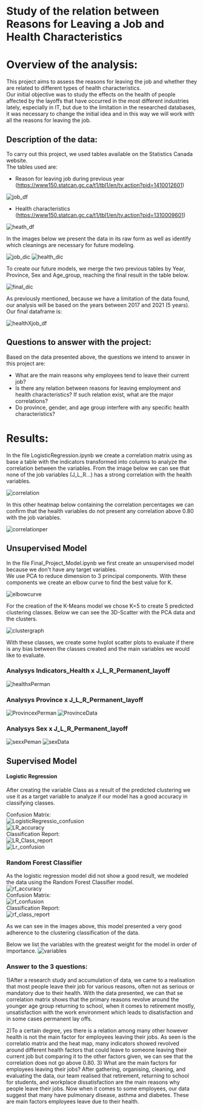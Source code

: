 # Study of the relation between Reasons for Leaving a Job and Health Characteristics

# Overview of the analysis:
This project aims to assess the reasons for leaving the job and whether they are related to different types of health characteristics.  
Our initial objective was to study the effects on the health of people affected by the layoffs that have occurred in the most different industries lately, especially in IT, but due to the limitation in the researched databases, it was necessary to change the initial idea and in this way we will work with all the reasons for leaving the job.

## Description of the data:
To carry out this project, we used tables available on the Statistics Canada website.  
The tables used are:  

- Reason for leaving job during previous year (https://www150.statcan.gc.ca/t1/tbl1/en/tv.action?pid=1410012601)  

![job_df](https://user-images.githubusercontent.com/111664141/214451791-b6f69b54-a5f9-406f-aecf-9a284cabcf84.JPG)

- Health characteristics (https://www150.statcan.gc.ca/t1/tbl1/en/tv.action?pid=1310009601)   

![heath_df](https://user-images.githubusercontent.com/111664141/214452085-fd692e54-2bdd-4266-99e1-042d7af5e303.JPG)

In the images below we present the data in its raw form as well as identify which cleanings are necessary for future modeling.  

![job_dic](https://user-images.githubusercontent.com/111664141/214452510-8ff06096-6adc-4b37-a14a-6be5d336e51d.JPG)
![health_dic](https://user-images.githubusercontent.com/111664141/214452524-f1b3eca4-a70e-429d-9e1c-83b4554490cd.JPG)


To create our future models, we merge the two previous tables by Year, Province, Sex and Age_group, reaching the final result in the table below.  

![final_dic](https://user-images.githubusercontent.com/111664141/214452552-19dec640-385c-4848-b74f-f9cfd1594b43.JPG)


As previously mentioned, because we have a limitation of the data found, our analysis will be based on the years between 2017 and 2021 (5 years).  
Our final dataframe is:  

![healthXjob_df](https://user-images.githubusercontent.com/111664141/214452574-22411f82-ecf0-4fe5-acfe-9096cdc1e01e.JPG)


## Questions to answer with the project:
Based on the data presented above, the questions we intend to answer in this project are:
-  What are the main reasons why employees tend to leave their current job?
- Is there any relation between reasons for leaving employment and health characteristics? If such relation exist, what are the major correlations?
- Do province, gender, and age group interfere with any specific health characteristics?



# Results:

In the file LogisticRegression.ipynb we create a correlation matrix using as base a table with the indicators transformed into columns to analyze the correlation between the variables.
From the image below we can see that none of the job variables (J_L_R...) has a strong correlation with the health variables.  

![correlation](https://user-images.githubusercontent.com/111664141/216178074-09ab033b-43ef-4e29-a0a0-8b9d1fd4fad2.JPG)

In this other heatmap below containing the correlation percentages we can confirm that the health variables do not present any correlation above 0.80 with the job variables.  

![correlationper](https://user-images.githubusercontent.com/111664141/216178118-81b3d49c-adeb-4ab7-a963-47360cf2161a.JPG)

## Unsupervised Model
In the file Final_Project_Model.ipynb we first create an unsupervised model because we don't have any target variables.  
We use PCA to reduce dimension to 3 principal components. With these components we create an elbow curve to find the best value for K.   

![elbowcurve](https://user-images.githubusercontent.com/111664141/216178188-c2bf1dde-af52-453d-bdfe-3c96c69d8e1b.JPG)

For the creation of the K-Means model we chose K=5 to create 5 predicted clustering classes. Below we can see the 3D-Scatter with the PCA data and the clusters.  

![clustergraph](https://user-images.githubusercontent.com/111664141/216178240-56c1b5ef-c78e-42db-8296-71262a41d6c8.JPG)

With these classes, we create some hvplot scatter plots to evaluate if there is any bias between the classes created and the main variables we would like to evaluate.

### Analysys Indicators_Health x J_L_R_Permanent_layoff  
![healthxPerman](https://user-images.githubusercontent.com/111664141/216178406-5db68b91-d978-4013-bbf5-903260cb351c.JPG)

### Analysys Province x J_L_R_Permanent_layoff
![ProvincexPerman](https://user-images.githubusercontent.com/111664141/216178450-7573f858-ac08-45ec-8446-36a800cc8e80.JPG)
![ProvinceData](https://user-images.githubusercontent.com/111664141/216178523-446c69a8-e6ba-4d52-a3db-0c4e2dd55abf.JPG)

### Analysys Sex x J_L_R_Permanent_layoff
![sexxPeman](https://user-images.githubusercontent.com/111664141/216178562-1c545369-431b-455a-a0be-d604b083d882.JPG)
![sexData](https://user-images.githubusercontent.com/111664141/216178576-8e8501dd-be44-44d7-8f58-e0d1da5e8ccf.JPG)  



## Supervised Model
#### Logistic Regression
After creating the variable Class as a result of the predicted clustering we use it as a target variable to analyze if our model has a good accuracy in classifying classes.  

Confusion Matrix:  
![LogisticRegressio_confusion](https://user-images.githubusercontent.com/111664141/216178659-3fb5d027-94b7-490f-b291-89df796a41f6.JPG)  
![LR_accuracy](https://user-images.githubusercontent.com/111664141/216178673-afc15145-201a-4aa4-a7ef-df78d6822246.JPG)  
Classification Report:  
![LR_Class_report](https://user-images.githubusercontent.com/111664141/216178685-a0d418db-e3c0-4c78-9435-436dbcff020f.JPG)  
![Lr_confusion](https://user-images.githubusercontent.com/111664141/216178696-987e5b7b-f64f-4475-ad00-bf8d5bc1310b.JPG)


### Random Forest Classifier
As the logistic regression model did not show a good result, we modeled the data using the Random Forest Classifier model.  
![rf_accuracy](https://user-images.githubusercontent.com/111664141/216178761-408fffd7-5d6c-4883-ac95-d91295c5c100.JPG)  
Confusion Matrix:  
![rf_confusion](https://user-images.githubusercontent.com/111664141/216178782-96afddb1-3f61-47b9-bf0a-d0d906f21801.JPG)  
Classification Report:  
![rf_class_report](https://user-images.githubusercontent.com/111664141/216178789-e92d482b-aa71-4a40-8d58-f55d15d468d0.JPG)

As we can see in the images above, this model presented a very good adherence to the clustering classification of the data.

Below we list the variables with the greatest weight for the model in order of importance.
![variables](https://user-images.githubusercontent.com/111664141/216178850-6a95ede3-30fa-4368-9354-08e3f01e17dd.JPG)

### Answer to the 3 questions:

1)After a research study and accumulation of data, we came to a realisation that most people leave their job for various reasons, often not 
as serious or mandatory due to their health. With the data presented, we can that se correlation matrix shows that the primary reasons revolve around
the younger age group returning to school, when it comes to retirement mostly, unsatisfaction with the work environment which leads to disatisfaction
and in some cases permanent lay offs.

2)To a certain degree, yes there is a relation among many other however health is not the main factor for employees leaving their jobs.
As seen is the correlatio matrix and the heat map, many indicators showed revolved around different health factors that could leave to someone 
leaving their current job but comparing it to the other factors given, we can see that the correlation does not go above 0.80.
3) What are the main factors for employees leaving their jobs?
After gathering, organising, cleaning, and evaluating the data, our team realised that retirement, returning to school for students, and workplace
dissatisfaction are the main reasons why people leave their jobs. Now when it comes to some employees, our data suggest that many have pulmonary
disease, asthma and diabetes. These are main factors employees leave due to their health.

